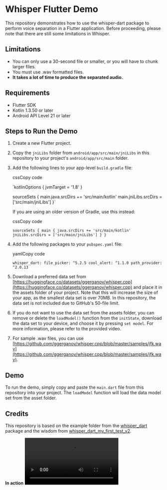
# Whisper Flutter Demo

This repository demonstrates how to use the whisper-dart package to perform voice separation in a Flutter application. Before proceeding, please note that there are still some limitations in Whisper.

## Limitations

-   You can only use a 30-second file or smaller, or you will have to chunk larger files.
-   You must use .wav formatted files.
-   **It takes a lot of time to produce the separated audio.**

## Requirements

-   Flutter SDK
-   Kotlin 1.3.50 or later
-   Android API Level 21 or later

## Steps to Run the Demo

1.  Create a new Flutter project.
    
2.  Copy the `jniLibs` folder from `android/app/src/main/jniLibs` in this repository to your project's `android/app/src/main` folder.
    
3.  Add the following lines to your app-level `build.gradle` file:
    
    cssCopy code
    
     `kotlinOptions {
         jvmTarget = '1.8'
     }
    
     sourceSets {
         main.java.srcDirs += 'src/main/kotlin'
         main.jniLibs.srcDirs = ['src/main/jniLibs']
     }` 
    
    If you are using an older version of Gradle, use this instead:
    
    cssCopy code
    
     `sourceSets {
         main {
             java.srcDirs += 'src/main/kotlin'
             jniLibs.srcDirs = ['src/main/jniLibs']
         }
     }` 
    
4.  Add the following packages to your `pubspec.yaml` file:
    
    yamlCopy code
    
     `whisper_dart:
     file_picker: ^5.2.5
     cool_alert: ^1.1.0
     path_provider: ^2.0.13` 
    
5.  Download a preferred data set from [https://huggingface.co/datasets/ggerganov/whisper.cpp](https://huggingface.co/datasets/ggerganov/whisper.cpp) and place it in the assets folder of your project. Note that this will increase the size of your app, as the smallest data set is over 70MB. In this repository, the data set is not included due to GitHub's 50-file limit.
    
6.  If you do not want to use the data set from the assets folder, you can remove or delete the `loadModel()` function from the `initState`, download the data set to your device, and choose it by pressing `set model`. For more information, please refer to the provided video.
    
7.  For sample .wav files, you can use [https://github.com/ggerganov/whisper.cpp/blob/master/samples/jfk.wav](https://github.com/ggerganov/whisper.cpp/blob/master/samples/jfk.wav).
    

## Demo

To run the demo, simply copy and paste the `main.dart` file from this repository into your project. The `loadModel` function will load the data model set from the asset folder.

## Credits

This repository is based on the example folder from the [whisper_dart](https://github.com/azkadev/whisper_dart) package and the wisdom from [whisper_dart_my_first_test_v2](https://github.com/williamidt/whisper_dart_my_first_test_v2).


**In action**
![video](https://github.com/iamthejahid/transcript_whisper_flutter/blob/main/media/vid.mp4?raw=true)
